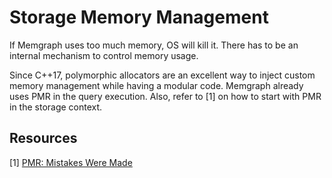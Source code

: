# Storage Memory Management

If Memgraph uses too much memory, OS will kill it. There has to be an internal
mechanism to control memory usage.

Since C++17, polymorphic allocators are an excellent way to inject custom
memory management while having a modular code. Memgraph already uses PMR in the
query execution. Also, refer to [1] on how to start with PMR in the storage
context.

## Resources

[1] [PMR: Mistakes Were Made](https://www.youtube.com/watch?v=6BLlIj2QoT8)
